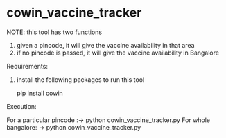 # cowin_vaccine_tracker

NOTE: this tool has two functions

1) given a pincode, it will give the vaccine availability in that area
2) if no pincode is passed, it will give the vaccine availability in Bangalore

Requirements:
1) install the following packages to run this tool
    
    pip install cowin
    
Execution:
 
 For a particular pincode :-> python cowin_vaccine_tracker.py <pincode>
For whole bangalore: -> python cowin_vaccine_tracker.py

     
